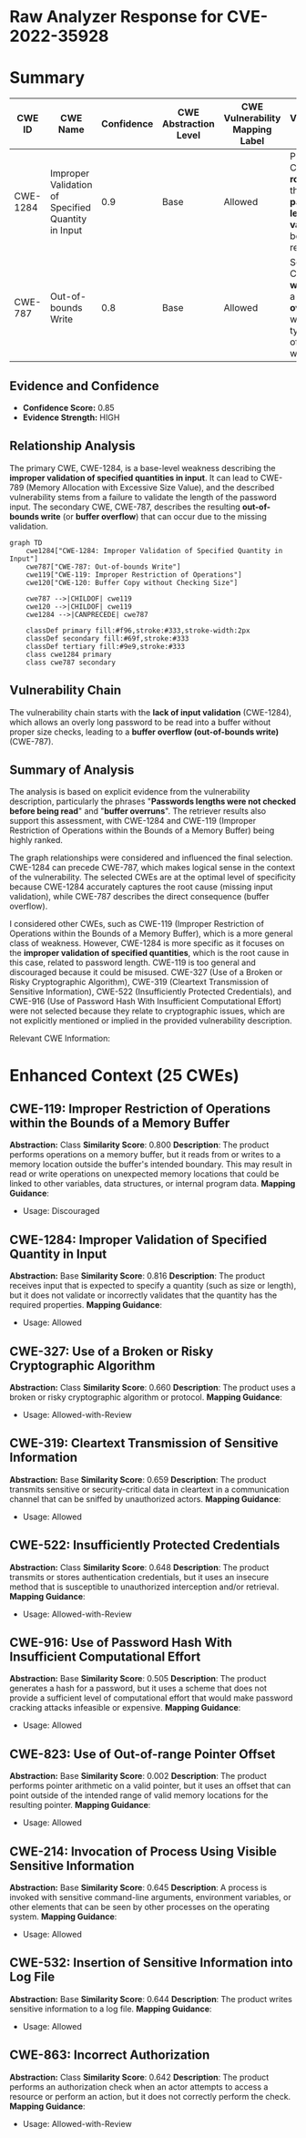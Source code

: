 # Raw Analyzer Response for CVE-2022-35928

# Summary
| CWE ID | CWE Name | Confidence | CWE Abstraction Level | CWE Vulnerability Mapping Label | CWE-Vulnerability Mapping Notes |
|---|---|---|---|---|---|
| CWE-1284 | Improper Validation of Specified Quantity in Input | 0.9 | Base | Allowed | Primary CWE: The **root cause** is the **lack of password length validation** before reading it. |
| CWE-787 | Out-of-bounds Write | 0.8 | Base | Allowed | Secondary CWE: The **weakness** is a **buffer overrun**, which is a type of out-of-bounds write. |

## Evidence and Confidence

*   **Confidence Score:** 0.85
*   **Evidence Strength:** HIGH

## Relationship Analysis
The primary CWE, CWE-1284, is a base-level weakness describing the **improper validation of specified quantities in input**. It can lead to CWE-789 (Memory Allocation with Excessive Size Value), and the described vulnerability stems from a failure to validate the length of the password input. The secondary CWE, CWE-787, describes the resulting **out-of-bounds write** (or **buffer overflow**) that can occur due to the missing validation.

```mermaid
graph TD
    cwe1284["CWE-1284: Improper Validation of Specified Quantity in Input"]
    cwe787["CWE-787: Out-of-bounds Write"]
    cwe119["CWE-119: Improper Restriction of Operations"]
    cwe120["CWE-120: Buffer Copy without Checking Size"]
    
    cwe787 -->|CHILDOF| cwe119
    cwe120 -->|CHILDOF| cwe119
    cwe1284 -->|CANPRECEDE| cwe787
    
    classDef primary fill:#f96,stroke:#333,stroke-width:2px
    classDef secondary fill:#69f,stroke:#333
    classDef tertiary fill:#9e9,stroke:#333
    class cwe1284 primary
    class cwe787 secondary
```

## Vulnerability Chain
The vulnerability chain starts with the **lack of input validation** (CWE-1284), which allows an overly long password to be read into a buffer without proper size checks, leading to a **buffer overflow (out-of-bounds write)** (CWE-787).

## Summary of Analysis
The analysis is based on explicit evidence from the vulnerability description, particularly the phrases "**Passwords lengths were not checked before being read**" and "**buffer overruns**". The retriever results also support this assessment, with CWE-1284 and CWE-119 (Improper Restriction of Operations within the Bounds of a Memory Buffer) being highly ranked.

The graph relationships were considered and influenced the final selection. CWE-1284 can precede CWE-787, which makes logical sense in the context of the vulnerability. The selected CWEs are at the optimal level of specificity because CWE-1284 accurately captures the root cause (missing input validation), while CWE-787 describes the direct consequence (buffer overflow).

I considered other CWEs, such as CWE-119 (Improper Restriction of Operations within the Bounds of a Memory Buffer), which is a more general class of weakness. However, CWE-1284 is more specific as it focuses on the **improper validation of specified quantities**, which is the root cause in this case, related to password length. CWE-119 is too general and discouraged because it could be misused.
CWE-327 (Use of a Broken or Risky Cryptographic Algorithm), CWE-319 (Cleartext Transmission of Sensitive Information), CWE-522 (Insufficiently Protected Credentials), and CWE-916 (Use of Password Hash With Insufficient Computational Effort) were not selected because they relate to cryptographic issues, which are not explicitly mentioned or implied in the provided vulnerability description.

Relevant CWE Information:

# Enhanced Context (25 CWEs)

## CWE-119: Improper Restriction of Operations within the Bounds of a Memory Buffer
**Abstraction:** Class
**Similarity Score**: 0.800
**Description**:
The product performs operations on a memory buffer, but it reads from or writes to a memory location outside the buffer's intended boundary. This may result in read or write operations on unexpected memory locations that could be linked to other variables, data structures, or internal program data.
**Mapping Guidance**:
- Usage: Discouraged

## CWE-1284: Improper Validation of Specified Quantity in Input
**Abstraction:** Base
**Similarity Score**: 0.816
**Description**:
The product receives input that is expected to specify a quantity (such as size or length), but it does not validate or incorrectly validates that the quantity has the required properties.
**Mapping Guidance**:
- Usage: Allowed

## CWE-327: Use of a Broken or Risky Cryptographic Algorithm
**Abstraction:** Class
**Similarity Score**: 0.660
**Description**:
The product uses a broken or risky cryptographic algorithm or protocol.
**Mapping Guidance**:
- Usage: Allowed-with-Review

## CWE-319: Cleartext Transmission of Sensitive Information
**Abstraction:** Base
**Similarity Score**: 0.659
**Description**:
The product transmits sensitive or security-critical data in cleartext in a communication channel that can be sniffed by unauthorized actors.
**Mapping Guidance**:
- Usage: Allowed

## CWE-522: Insufficiently Protected Credentials
**Abstraction:** Class
**Similarity Score**: 0.648
**Description**:
The product transmits or stores authentication credentials, but it uses an insecure method that is susceptible to unauthorized interception and/or retrieval.
**Mapping Guidance**:
- Usage: Allowed-with-Review

## CWE-916: Use of Password Hash With Insufficient Computational Effort
**Abstraction:** Base
**Similarity Score**: 0.505
**Description**:
The product generates a hash for a password, but it uses a scheme that does not provide a sufficient level of computational effort that would make password cracking attacks infeasible or expensive.
**Mapping Guidance**:
- Usage: Allowed

## CWE-823: Use of Out-of-range Pointer Offset
**Abstraction:** Base
**Similarity Score**: 0.002
**Description**:
The product performs pointer arithmetic on a valid pointer, but it uses an offset that can point outside of the intended range of valid memory locations for the resulting pointer.
**Mapping Guidance**:
- Usage: Allowed

## CWE-214: Invocation of Process Using Visible Sensitive Information
**Abstraction:** Base
**Similarity Score**: 0.645
**Description**:
A process is invoked with sensitive command-line arguments, environment variables, or other elements that can be seen by other processes on the operating system.
**Mapping Guidance**:
- Usage: Allowed

## CWE-532: Insertion of Sensitive Information into Log File
**Abstraction:** Base
**Similarity Score**: 0.644
**Description**:
The product writes sensitive information to a log file.
**Mapping Guidance**:
- Usage: Allowed

## CWE-863: Incorrect Authorization
**Abstraction:** Class
**Similarity Score**: 0.642
**Description**:
The product performs an authorization check when an actor attempts to access a resource or perform an action, but it does not correctly perform the check.
**Mapping Guidance**:
- Usage: Allowed-with-Review